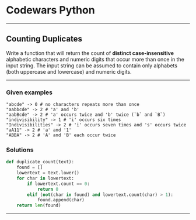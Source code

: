 # Codewars Python


---
## Counting Duplicates
Write a function that will return the count of **distinct case-insensitive** alphabetic characters and numeric digits that occur more than once in the input string. The input string can be assumed to contain only alphabets (both uppercase and lowercase) and numeric digits.

---

### Given examples

```
"abcde" -> 0 # no characters repeats more than once
"aabbcde" -> 2 # 'a' and 'b'
"aabBcde" -> 2 # 'a' occurs twice and 'b' twice (`b` and `B`)
"indivisibility" -> 1 # 'i' occurs six times
"Indivisibilities" -> 2 # 'i' occurs seven times and 's' occurs twice
"aA11" -> 2 # 'a' and '1'
"ABBA" -> 2 # 'A' and 'B' each occur twice
```

### Solutions

```python
def duplicate_count(text):
    found = []
    lowertext = text.lower()
    for char in lowertext:
        if lowertext.count == 0:
            return 0
        elif (not(char in found) and lowertext.count(char) > 1):
            found.append(char)  
    return len(found)
```
---
